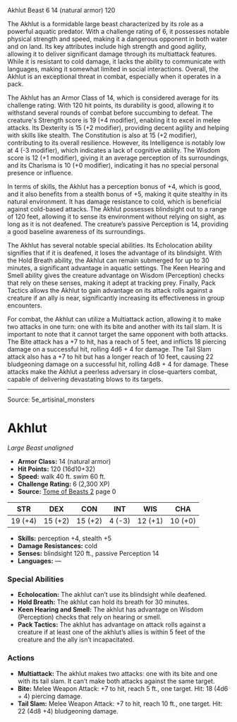 <MonsterName/>Akhlut</MonsterName>
<CreatureType/>Beast</CreatureType>
<CR/>6</CR>
<AC/>14 (natural armor)</AC>
<HP/>120</HP>
<summary>The Akhlut is a formidable large beast characterized by its role as a powerful aquatic predator. With a challenge rating of 6, it possesses notable physical strength and speed, making it a dangerous opponent in both water and on land. Its key attributes include high strength and good agility, allowing it to deliver significant damage through its multiattack features. While it is resistant to cold damage, it lacks the ability to communicate with languages, making it somewhat limited in social interactions. Overall, the Akhlut is an exceptional threat in combat, especially when it operates in a pack.</summary>

<detail>

The Akhlut has an Armor Class of 14, which is considered average for its challenge rating. With 120 hit points, its durability is good, allowing it to withstand several rounds of combat before succumbing to defeat. The creature's Strength score is 19 (+4 modifier), enabling it to excel in melee attacks. Its Dexterity is 15 (+2 modifier), providing decent agility and helping with skills like stealth. The Constitution is also at 15 (+2 modifier), contributing to its overall resilience. However, its Intelligence is notably low at 4 (-3 modifier), which indicates a lack of cognitive ability. The Wisdom score is 12 (+1 modifier), giving it an average perception of its surroundings, and its Charisma is 10 (+0 modifier), indicating it has no special personal presence or influence.

In terms of skills, the Akhlut has a perception bonus of +4, which is good, and it also benefits from a stealth bonus of +5, making it quite stealthy in its natural environment. It has damage resistance to cold, which is beneficial against cold-based attacks. The Akhlut possesses blindsight out to a range of 120 feet, allowing it to sense its environment without relying on sight, as long as it is not deafened. The creature’s passive Perception is 14, providing a good baseline awareness of its surroundings.

The Akhlut has several notable special abilities. Its Echolocation ability signifies that if it is deafened, it loses the advantage of its blindsight. With the Hold Breath ability, the Akhlut can remain submerged for up to 30 minutes, a significant advantage in aquatic settings. The Keen Hearing and Smell ability gives the creature advantage on Wisdom (Perception) checks that rely on these senses, making it adept at tracking prey. Finally, Pack Tactics allows the Akhlut to gain advantage on its attack rolls against a creature if an ally is near, significantly increasing its effectiveness in group encounters.

For combat, the Akhlut can utilize a Multiattack action, allowing it to make two attacks in one turn: one with its bite and another with its tail slam. It is important to note that it cannot target the same opponent with both attacks. The Bite attack has a +7 to hit, has a reach of 5 feet, and inflicts 18 piercing damage on a successful hit, rolling 4d6 + 4 for damage. The Tail Slam attack also has a +7 to hit but has a longer reach of 10 feet, causing 22 bludgeoning damage on a successful hit, rolling 4d8 + 4 for damage. These attacks make the Akhlut a peerless adversary in close-quarters combat, capable of delivering devastating blows to its targets.</detail>



---

Source: 5e_artisinal_monsters

# Akhlut

*Large* *Beast* *unaligned*

- **Armor Class:** 14 (natural armor)
- **Hit Points:** 120 (16d10+32)
- **Speed:** walk 40 ft. swim 60 ft.
- **Challenge Rating:** 6 (2,300 XP)
- **Source:** [Tome of Beasts 2](https://koboldpress.com/kpstore/product/tome-of-beasts-2-for-5th-edition) page 0

| STR | DEX | CON | INT | WIS | CHA |
| --- | --- | --- | --- | --- | --- |
| 19 (+4) | 15 (+2) | 15 (+2) | 4 (-3) | 12 (+1) | 10 (+0) |

- **Skills:** perception +4, stealth +5
- **Damage Resistances:** cold
- **Senses:** blindsight 120 ft., passive Perception 14
- **Languages:** —

### Special Abilities

- **Echolocation:** The akhlut can’t use its blindsight while deafened.
- **Hold Breath:** The akhlut can hold its breath for 30 minutes.
- **Keen Hearing and Smell:** The akhlut has advantage on Wisdom (Perception) checks that rely on hearing or smell.
- **Pack Tactics:** The akhlut has advantage on attack rolls against a creature if at least one of the akhlut’s allies is within 5 feet of the creature and the ally isn’t incapacitated.

### Actions

- **Multiattack:** The akhlut makes two attacks: one with its bite and one with its tail slam. It can’t make both attacks against the same target.
- **Bite:** Melee Weapon Attack: +7 to hit, reach 5 ft., one target. Hit: 18 (4d6 + 4) piercing damage.
- **Tail Slam:** Melee Weapon Attack: +7 to hit, reach 10 ft., one target. Hit: 22 (4d8 +4) bludgeoning damage.




